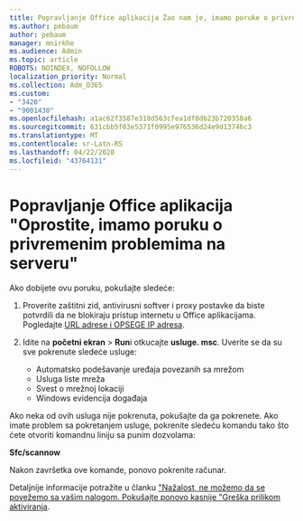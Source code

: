 ```yaml
---
title: Popravljanje Office aplikacija Žao nam je, imamo poruke o privremenom serveru
ms.author: pebaum
author: pebaum
manager: mnirkhe
ms.audience: Admin
ms.topic: article
ROBOTS: NOINDEX, NOFOLLOW
localization_priority: Normal
ms.collection: Adm_O365
ms.custom:
- "3420"
- "9001430"
ms.openlocfilehash: a1ac62f3587e318d563cfea1df8db23b720358a6
ms.sourcegitcommit: 631cbb5f03e5371f0995e976536d24e9d13746c3
ms.translationtype: MT
ms.contentlocale: sr-Latn-RS
ms.lasthandoff: 04/22/2020
ms.locfileid: "43764131"
---
```

# <a name="fixing-the-office-apps-sorry-we-are-having-temporary-server-issues-message"></a>Popravljanje Office aplikacija "Oprostite, imamo poruku o privremenim problemima na serveru"

Ako dobijete ovu poruku, pokušajte sledeće:

1. Proverite zaštitni zid, antivirusni softver i proxy postavke da biste potvrdili da ne blokiraju pristup internetu u Office aplikacijama. Pogledajte [URL adrese i OPSEGE IP adresa](https://docs.microsoft.com/office365/enterprise/urls-and-ip-address-ranges).

2. Idite na **početni ekran** > **Run**i otkucajte **usluge. msc**. Uverite se da su sve pokrenute sledeće usluge:
    - Automatsko podešavanje uređaja povezanih sa mrežom
    - Usluga liste mreža
    - Svest o mrežnoj lokaciji
    - Windows evidencija događaja

Ako neka od ovih usluga nije pokrenuta, pokušajte da ga pokrenete. Ako imate problem sa pokretanjem usluge, pokrenite sledeću komandu tako što ćete otvoriti komandnu liniju sa punim dozvolama:

**Sfc/scannow**

Nakon završetka ove komande, ponovo pokrenite računar.

Detaljnije informacije potražite u članku ["Nažalost, ne možemo da se povežemo sa vašim nalogom. Pokušajte ponovo kasnije "Greška prilikom aktiviranja](https://docs.microsoft.com/office/troubleshoot/activation-installation/issue-when-activate-office-from-office-365).